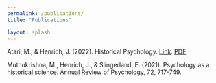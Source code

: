 ```yaml
---
permalink: /publications/
title: "Publications"

layout: splash
---
```


Atari, M., & Henrich, J. (2022). Historical Psychology. [Link](https://psyarxiv.com/m8b9g/). [PDF](/assets/files/atari-2022-historical-psychology.pdf)

Muthukrishna, M., Henrich, J., & Slingerland, E. (2021). Psychology as a historical science. Annual Review of Psychology, 72, 717-749.
